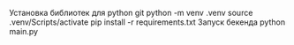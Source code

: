Установка библиотек для python git
python -m venv .venv
source .venv/Scripts/activate
pip install -r requirements.txt
Запуск бекенда
python main.py